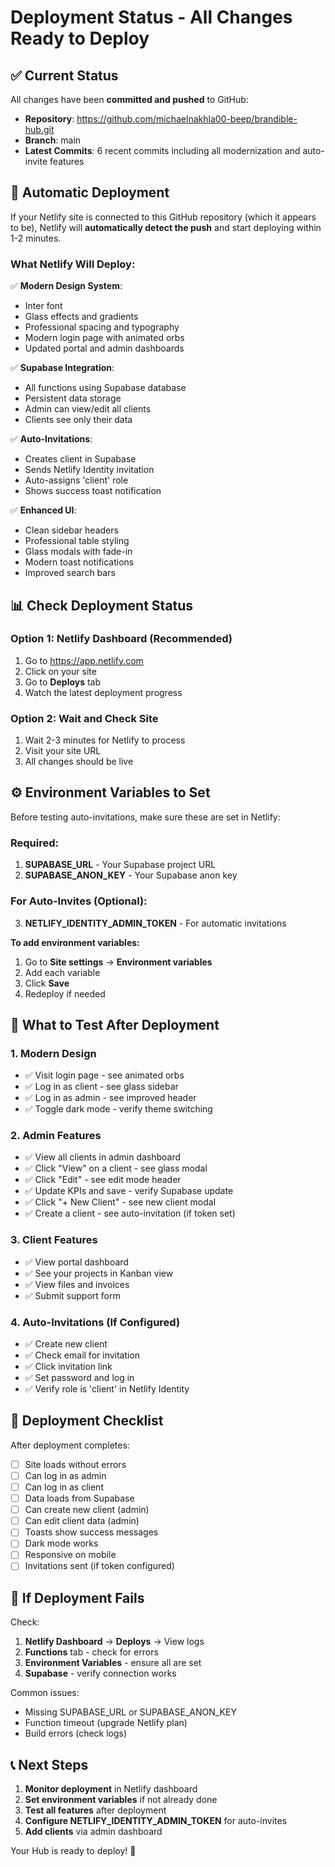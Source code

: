 # Deployment Status - All Changes Ready to Deploy

## ✅ Current Status

All changes have been **committed and pushed** to GitHub:
- **Repository**: https://github.com/michaelnakhla00-beep/brandible-hub.git
- **Branch**: main
- **Latest Commits**: 6 recent commits including all modernization and auto-invite features

## 🚀 Automatic Deployment

If your Netlify site is connected to this GitHub repository (which it appears to be), Netlify will **automatically detect the push** and start deploying within 1-2 minutes.

### What Netlify Will Deploy:

✅ **Modern Design System**:
- Inter font
- Glass effects and gradients
- Professional spacing and typography
- Modern login page with animated orbs
- Updated portal and admin dashboards

✅ **Supabase Integration**:
- All functions using Supabase database
- Persistent data storage
- Admin can view/edit all clients
- Clients see only their data

✅ **Auto-Invitations**:
- Creates client in Supabase
- Sends Netlify Identity invitation
- Auto-assigns 'client' role
- Shows success toast notification

✅ **Enhanced UI**:
- Clean sidebar headers
- Professional table styling
- Glass modals with fade-in
- Modern toast notifications
- Improved search bars

## 📊 Check Deployment Status

### Option 1: Netlify Dashboard (Recommended)

1. Go to https://app.netlify.com
2. Click on your site
3. Go to **Deploys** tab
4. Watch the latest deployment progress

### Option 2: Wait and Check Site

1. Wait 2-3 minutes for Netlify to process
2. Visit your site URL
3. All changes should be live

## ⚙️ Environment Variables to Set

Before testing auto-invitations, make sure these are set in Netlify:

### Required:
1. **SUPABASE_URL** - Your Supabase project URL
2. **SUPABASE_ANON_KEY** - Your Supabase anon key

### For Auto-Invites (Optional):
3. **NETLIFY_IDENTITY_ADMIN_TOKEN** - For automatic invitations

**To add environment variables:**
1. Go to **Site settings** → **Environment variables**
2. Add each variable
3. Click **Save**
4. Redeploy if needed

## 🧪 What to Test After Deployment

### 1. Modern Design
- ✅ Visit login page - see animated orbs
- ✅ Log in as client - see glass sidebar
- ✅ Log in as admin - see improved header
- ✅ Toggle dark mode - verify theme switching

### 2. Admin Features
- ✅ View all clients in admin dashboard
- ✅ Click "View" on a client - see glass modal
- ✅ Click "Edit" - see edit mode header
- ✅ Update KPIs and save - verify Supabase update
- ✅ Click "+ New Client" - see new client modal
- ✅ Create a client - see auto-invitation (if token set)

### 3. Client Features
- ✅ View portal dashboard
- ✅ See your projects in Kanban view
- ✅ View files and invoices
- ✅ Submit support form

### 4. Auto-Invitations (If Configured)
- ✅ Create new client
- ✅ Check email for invitation
- ✅ Click invitation link
- ✅ Set password and log in
- ✅ Verify role is 'client' in Netlify Identity

## 🎯 Deployment Checklist

After deployment completes:

- [ ] Site loads without errors
- [ ] Can log in as admin
- [ ] Can log in as client
- [ ] Data loads from Supabase
- [ ] Can create new client (admin)
- [ ] Can edit client data (admin)
- [ ] Toasts show success messages
- [ ] Dark mode works
- [ ] Responsive on mobile
- [ ] Invitations sent (if token configured)

## 🐛 If Deployment Fails

Check:
1. **Netlify Dashboard** → **Deploys** → View logs
2. **Functions** tab - check for errors
3. **Environment Variables** - ensure all are set
4. **Supabase** - verify connection works

Common issues:
- Missing SUPABASE_URL or SUPABASE_ANON_KEY
- Function timeout (upgrade Netlify plan)
- Build errors (check logs)

## 📞 Next Steps

1. **Monitor deployment** in Netlify dashboard
2. **Set environment variables** if not already done
3. **Test all features** after deployment
4. **Configure NETLIFY_IDENTITY_ADMIN_TOKEN** for auto-invites
5. **Add clients** via admin dashboard

Your Hub is ready to deploy! 🚀

